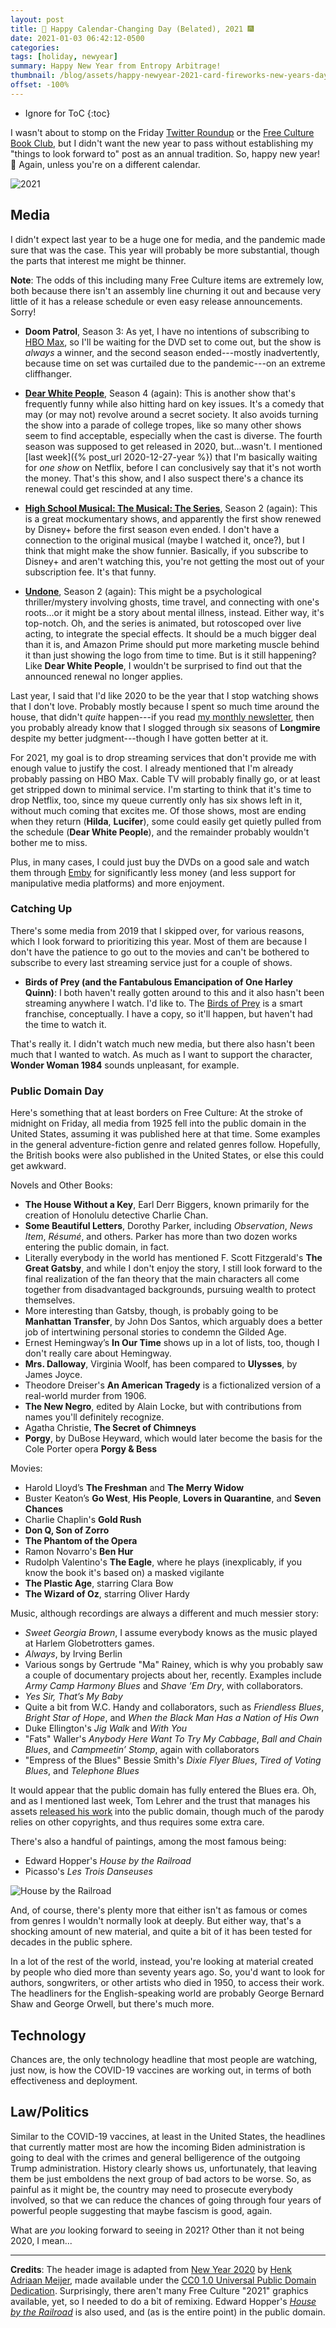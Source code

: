 ```yaml
---
layout: post
title: 🍾 Happy Calendar-Changing Day (Belated), 2021 🎆
date: 2021-01-03 06:42:12-0500
categories:
tags: [holiday, newyear]
summary: Happy New Year from Entropy Arbitrage!
thumbnail: /blog/assets/happy-newyear-2021-card-fireworks-new-years-day-sky-1601384-pxhere.com.jpg
offset: -100%
---
```


* Ignore for ToC
{:toc}

I wasn't about to stomp on the Friday [Twitter Roundup](/blog/tag/linkdump) or the [Free Culture Book Club](/blog/tag/bookclub), but I didn't want the new year to pass without establishing my "things to look forward to" post as an annual tradition.  So, happy new year!  🎉  Again, unless you're on a different calendar.

![2021](/blog/assets/happy-newyear-2021-card-fireworks-new-years-day-sky-1601384-pxhere.com.jpg "2021")

## Media

I didn't expect last year to be a huge one for media, and the pandemic made sure that was the case.  This year will probably be more substantial, though the parts that interest me might be thinner.

**Note**:  The odds of this including many Free Culture items are extremely low, both because there isn't an assembly line churning it out and because very little of it has a release schedule or even easy release announcements.  Sorry!

 * **Doom Patrol**, Season 3:  As yet, I have no intentions of subscribing to [HBO Max](https://www.hbomax.com/), so I'll be waiting for the DVD set to come out, but the show is *always* a winner, and the second season ended---mostly inadvertently, because time on set was curtailed due to the pandemic---on an extreme cliffhanger.

 * [**Dear White People**](https://www.netflix.com/title/80095698), Season 4 (again):  This is another show that's frequently funny while also hitting hard on key issues.  It's a comedy that may (or may not) revolve around a secret society.  It also avoids turning the show into a parade of college tropes, like so many other shows seem to find acceptable, especially when the cast is diverse.  The fourth season was supposed to get released in 2020, but...wasn't.  I mentioned [last week]({% post_url 2020-12-27-year %}) that I'm basically waiting for *one show* on Netflix, before I can conclusively say that it's not worth the money.  That's this show, and I also suspect there's a chance its renewal could get rescinded at any time.

 * [**High School Musical: The Musical: The Series**](https://www.disneyplus.com/series/high-school-musical-the-musical-the-series/22p0ndod96BX), Season 2 (again):  This is a great mockumentary shows, and apparently the first show renewed by Disney+ before the first season even ended.  I don't have a connection to the original musical (maybe I watched it, once?), but I think that might make the show funnier.  Basically, if you subscribe to Disney+ and aren't watching this, you're not getting the most out of your subscription fee.  It's that funny.

 * [**Undone**](https://amzn.to/3tEVb4S), Season 2 (again):  This might be a psychological thriller/mystery involving ghosts, time travel, and connecting with one's roots...or it might be a story about mental illness, instead.  Either way, it's top-notch.  Oh, and the series is animated, but rotoscoped over live acting, to integrate the special effects.  It should be a much bigger deal than it is, and Amazon Prime should put more marketing muscle behind it than just showing the logo from time to time.  But is it still happening?  Like **Dear White People**, I wouldn't be surprised to find out that the announced renewal no longer applies.

Last year, I said that I'd like 2020 to be the year that I stop watching shows that I don't love.  Probably mostly because I spent so much time around the house, that didn't *quite* happen---if you read [my monthly newsletter](https://entropy-arbitrage.mailchimpsites.com/), then you probably already know that I slogged through six seasons of **Longmire** despite my better judgment---though I have gotten better at it.

For 2021, my goal is to drop streaming services that don't provide me with enough value to justify the cost.  I already mentioned that I'm already probably passing on HBO Max.  Cable TV will probably finally go, or at least get stripped down to minimal service.  I'm starting to think that it's time to drop Netflix, too, since my queue currently only has six shows left in it, without much coming that excites me.  Of those shows, most are ending when they return (**Hilda**, **Lucifer**), some could easily get quietly pulled from the schedule (**Dear White People**), and the remainder probably wouldn't bother me to miss.

Plus, in many cases, I could just buy the DVDs on a good sale and watch them through [Emby](https://emby.media/) for significantly less money (and less support for manipulative media platforms) and more enjoyment.

### Catching Up

There's some media from 2019 that I skipped over, for various reasons, which I look forward to prioritizing this year.  Most of them are because I don't have the patience to go out to the movies and can't be bothered to subscribe to every last streaming service just for a couple of shows.

 * **Birds of Prey (and the Fantabulous Emancipation of One Harley Quinn)**:  I both haven't really gotten around to this and it also hasn't been streaming anywhere I watch.  I'd like to.  The [Birds of Prey](https://en.wikipedia.org/wiki/Birds_of_Prey_(team)) is a smart franchise, conceptually.  I have a copy, so it'll happen, but haven't had the time to watch it.

That's really it.  I didn't watch much new media, but there also hasn't been much that I wanted to watch.  As much as I want to support the character, **Wonder Woman 1984** sounds unpleasant, for example.

### Public Domain Day

Here's something that at least borders on Free Culture:  At the stroke of midnight on Friday, all media from 1925 fell into the public domain in the United States, assuming it was published here at that time.  Some examples in the general adventure-fiction genre and related genres follow.  Hopefully, the British books were also published in the United States, or else this could get awkward.

Novels and Other Books:

 * **The House Without a Key**, Earl Derr Biggers, known primarily for the creation of Honolulu detective Charlie Chan.
 * **Some Beautiful Letters**, Dorothy Parker, including *Observation*, *News Item*, *Résumé*, and others.  Parker has more than two dozen works entering the public domain, in fact.
 * Literally everybody in the world has mentioned F. Scott Fitzgerald's **The Great Gatsby**, and while I don't enjoy the story, I still look forward to the final realization of the fan theory that the main characters all come together from disadvantaged backgrounds, pursuing wealth to protect themselves.
 * More interesting than Gatsby, though, is probably going to be **Manhattan Transfer**, by John Dos Santos, which arguably does a better job of intertwining personal stories to condemn the Gilded Age.
 * Ernest Hemingway’s **In Our Time** shows up in a lot of lists, too, though I don't really care about Hemingway.
 * **Mrs. Dalloway**, Virginia Woolf, has been compared to **Ulysses**, by James Joyce.
 * Theodore Dreiser's **An American Tragedy** is a fictionalized version of a real-world murder from 1906.
 * **The New Negro**, edited by Alain Locke, but with contributions from names you'll definitely recognize.
 * Agatha Christie, **The Secret of Chimneys**
 * **Porgy**, by DuBose Heyward, which would later become the basis for the Cole Porter opera **Porgy & Bess**

Movies:

 * Harold Lloyd’s **The Freshman** and **The Merry Widow**
 * Buster Keaton’s **Go West**, **His People**, **Lovers in Quarantine**, and **Seven Chances**
 * Charlie Chaplin's **Gold Rush**
 * **Don Q, Son of Zorro**
 * **The Phantom of the Opera**
 * Ramon Novarro's **Ben Hur**
 * Rudolph Valentino's **The Eagle**, where he plays (inexplicably, if you know the book it's based on) a masked vigilante
 * **The Plastic Age**, starring Clara Bow
 * **The Wizard of Oz**, starring Oliver Hardy

Music, although recordings are always a different and much messier story:

 * *Sweet Georgia Brown*, I assume everybody knows as the music played at Harlem Globetrotters games.
 * *Always*, by Irving Berlin
 * Various songs by Gertrude "Ma" Rainey, which is why you probably saw a couple of documentary projects about her, recently.  Examples include *Army Camp Harmony Blues* and *Shave ’Em Dry*, with collaborators.
 * *Yes Sir, That’s My Baby*
 * Quite a bit from W.C. Handy and collaborators, such as *Friendless Blues*, *Bright Star of Hope*, and *When the Black Man Has a Nation of His Own*
 * Duke Ellington's *Jig Walk* and *With You*
 * "Fats" Waller's *Anybody Here Want To Try My Cabbage*, *Ball and Chain Blues*, and *Campmeetin’ Stomp*, again with collaborators
 * "Empress of the Blues" Bessie Smith's *Dixie Flyer Blues*, *Tired of Voting Blues*, and *Telephone Blues*

It would appear that the public domain has fully entered the Blues era.  Oh, and as I mentioned last week, Tom Lehrer and the trust that manages his assets [released his work](https://tomlehrersongs.com/) into the public domain, though much of the parody relies on other copyrights, and thus requires some extra care.

There's also a handful of paintings, among the most famous being:

 * Edward Hopper's *House by the Railroad*
 * Picasso's *Les Trois Danseuses*

![House by the Railroad](/blog/assets/House-by-the-railroad-edward-hopper-1925.png "House by the Railroad")

And, of course, there's plenty more that either isn't as famous or comes from genres I wouldn't normally look at deeply.  But either way, that's a shocking amount of new material, and quite a bit of it has been tested for decades in the public sphere.

In a lot of the rest of the world, instead, you're looking at material created by people who died more than seventy years ago.  So, you'd want to look for authors, songwriters, or other artists who died in 1950, to access their work.  The headliners for the English-speaking world are probably George Bernard Shaw and George Orwell, but there's much more.

## Technology

Chances are, the only technology headline that most people are watching, just now, is how the COVID-19 vaccines are working out, in terms of both effectiveness and deployment.

## Law/Politics

Similar to the COVID-19 vaccines, at least in the United States, the headlines that currently matter most are how the incoming Biden administration is going to deal with the crimes and general belligerence of the outgoing Trump administration.  History clearly shows us, unfortunately, that leaving them be just emboldens the next group of bad actors to be worse.  So, as painful as it might be, the country may need to prosecute everybody involved, so that we can reduce the chances of going through four years of powerful people suggesting that maybe fascism is good, again.

What are *you* looking forward to seeing in 2021?  Other than it not being 2020, I mean...

* * *

**Credits**:  The header image is adapted from [New Year 2020](https://pxhere.com/en/photo/1601384) by [Henk Adriaan Meijer](https://pxhere.com/en/photographer/244493), made available under the [CC0 1.0 Universal Public Domain Dedication](https://creativecommons.org/publicdomain/zero/1.0/).  Surprisingly, there aren't many Free Culture "2021" graphics available, yet, so I needed to do a bit of remixing.  Edward Hopper's [*House by the Railroad*](https://commons.wikimedia.org/wiki/File:House-by-the-railroad-edward-hopper-1925.jpg) is also used, and (as is the entire point) in the public domain.

